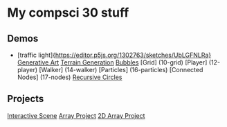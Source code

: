 # My compsci 30 stuff

## Demos
- [traffic light]{https://editor.p5js.org/1302763/sketches/UbLGFNLRa}
[Generative Art](06-art)
[Terrain Generation](07-terrain)
[Bubbles](09-bubble)
[Grid] (10-grid)
[Player] (12-player)
[Walker] (14-walker)
[Particles] (16-particles)
[Connected Nodes] (17-nodes)
[Recursive Circles](19-circles)

## Projects
[Interactive Scene](P1-interactive_scene)
[Array Project](P2-array_project)
[2D Array Project](P3-2D-array(s))